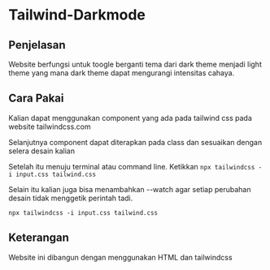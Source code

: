 # Tailwind-Darkmode

<h2>Penjelasan</h2>
<p>Website berfungsi untuk toogle berganti tema dari dark theme menjadi light theme yang mana dark theme dapat mengurangi intensitas cahaya.<p>
<h2>Cara Pakai</h2>
<p>Kalian dapat menggunakan component yang ada pada tailwind css pada website tailwindcss.com</p>
<p>Selanjutnya component dapat diterapkan pada class dan sesuaikan dengan selera desain kalian</p>
<p>Setelah itu menuju terminal atau command line. Ketikkan <code>npx tailwindcss -i input.css tailwind.css</code></p>
<p>Selain itu kalian juga bisa menambahkan --watch agar setiap perubahan desain tidak menggetik perintah tadi.</p>
<code>npx tailwindcss -i input.css tailwind.css</code>
<h2>Keterangan</h2>
<p>Website ini dibangun dengan menggunakan HTML dan tailwindcss</p>
